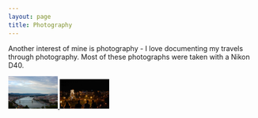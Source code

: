 ```yaml
---
layout: page
title: Photography
---
```



Another interest of mine is photography - I love documenting my travels through photography.  Most of these photographs were taken with a Nikon D40.

<script type="javascript">
Shadowbox.init();

</script>


<a href="/images/gellertHill.jpg" rel="lightbox[travel]" title="View of Budapest from Gellert Hill"><img class="scale-with-grid" src="/images/gellertHillThumbnail.jpg" width="100">
<a href="/images/chainBridge.jpg" rel="lightbox[travel]"><img class="scale-with-grid" src="/images/chainBridgeThumbnail.jpg" width="100">
</a>
